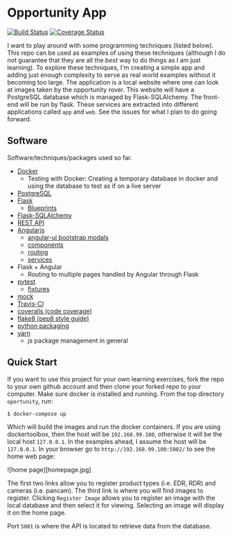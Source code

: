 # Opportunity App

[![Build Status](https://travis-ci.com/pbvarga1/docker_opportunity.svg?branch=master)](https://travis-ci.com/pbvarga1/docker_opportunity)
[![Coverage Status](https://coveralls.io/repos/github/pbvarga1/docker_opportunity/badge.svg?branch=master)](https://coveralls.io/github/pbvarga1/docker_opportunity?branch=master)

I want to play around with some programming techniques (listed below). This
repo can be used as examples of using these techniques (although I do not
guarantee that they are all the *best* way to do things as I am just learning).
To explore these techniques, I'm creating a simple app and adding just enough
complexity to serve as real world examples without it becoming too large. The
application is a local website where one can look at images taken by the
opportunity rover. This website will have a PostgreSQL database which is
managed by Flask-SQLAlchemy. The front-end will be run by flask. These services
are extracted into different applications called ``app`` and ``web``. See the
issues for what I plan to do going forward.


## Software

Software/techniques/packages used so far.

* [Docker](https://docs.docker.com/)
    * Testing with Docker: Creating a temporary database in docker and using
      the database to test as if on a live server
* [PostgreSQL](https://www.postgresql.org/docs/)
* [Flask](http://flask.pocoo.org/)
    * [Blueprints](http://flask.pocoo.org/docs/1.0/blueprints/)
* [Flask-SQLAlchemy](http://flask-sqlalchemy.pocoo.org/2.3/)
* [REST API](https://en.wikipedia.org/wiki/Representational_state_transfer)
* [Angularjs](https://docs.angularjs.org/api)
    * [angular-ui bootstrap modals](https://angular-ui.github.io/bootstrap/#!#modal)
    * [components](https://docs.angularjs.org/guide/component)
    * [routing](https://docs.angularjs.org/tutorial/step_09)
    * [services](https://docs.angularjs.org/api/ng/type/angular.Module#service)
* Flask + Angular
    * Routing to multiple pages handled by Angular through Flask
* [pytest](https://docs.pytest.org/en/latest/contents.html)
    * [fixtures](https://docs.pytest.org/en/latest/fixture.html)
* [mock](https://docs.python.org/3/library/unittest.mock.html)
* [Travis-CI](https://docs.travis-ci.com/)
* [coveralls (code coverage)](https://docs.coveralls.io/)
* [flake8 (pep8 style guide)](http://flake8.pycqa.org/en/latest/)
* [python packaging](https://packaging.python.org/tutorials/packaging-projects/#creating-setup-py)
* [yarn](https://yarnpkg.com/en/)
    * js package management in general


## Quick Start

If you want to use this project for your own learning exercises, fork the repo
to your own github account and then clone your forked repo to your computer.
Make sure docker is installed and running. From the top directory
``oportunity``, run:

```shell
$ docker-compose up
```

Which will build the images and run the docker containers. If you are using
dockertoolbox, then the host will be ``192.168.99.100``, otherwise it will be
the local host ``127.0.0.1``. In the examples ahead, I assume the host will
be ``127.0.0.1``. In your browser go to ``http://192.168.99.100:5002/`` to
see the home web page:

![home page][homepage.jpg]

The first two links allow you to register product types (i.e. EDR, RDR) and
cameras (i.e. pancam). The third link is where you will find images to
register. Clicking ``Register Image`` allows you to register an image with the
local database and then select it for viewing. Selecting an image will display
it on the home page.

Port ``5001`` is where the API is located to retrieve data from the database.
